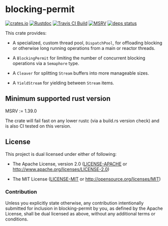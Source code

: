 # blocking-permit

[![crates.io](https://img.shields.io/crates/v/blocking-permit.svg?maxAge=3600)](https://crates.io/crates/blocking-permit)
[![Rustdoc](https://docs.rs/blocking-permit/badge.svg)](https://docs.rs/blocking-permit)
[![Travis CI Build](https://travis-ci.org/dekellum/blocking-permit.svg?branch=master)](https://travis-ci.org/dekellum/blocking-permit)
[![MSRV](https://img.shields.io/badge/rustc-%E2%89%A5%201.39-orange.svg)](https://github.com/rust-lang/rust/blob/master/RELEASES.md)
[![deps status](https://deps.rs/repo/github/dekellum/blocking-permit/status.svg)](https://deps.rs/repo/github/dekellum/blocking-permit)

This crate provides:

* A specialized, custom thread pool, `DispatchPool`, for offloading
  blocking or otherwise long running operations from a main or reactor
  threads.

* A `BlockingPermit` for limiting the number of concurrent blocking operations
  via a `Semaphore` type.

* A `Cleaver` for splitting `Stream` buffers into more manageable sizes.

* A `YieldStream` for yielding between `Stream` items.

## Minimum supported rust version

MSRV := 1.39.0

The crate will fail fast on any lower rustc (via a build.rs version
check) and is also CI tested on this version.

## License

This project is dual licensed under either of following:

* The Apache License, version 2.0 ([LICENSE-APACHE](LICENSE-APACHE)
  or http://www.apache.org/licenses/LICENSE-2.0)

* The MIT License ([LICENSE-MIT](LICENSE-MIT)
  or http://opensource.org/licenses/MIT)

### Contribution

Unless you explicitly state otherwise, any contribution intentionally submitted
for inclusion in blocking-permit by you, as defined by the Apache License, shall be
dual licensed as above, without any additional terms or conditions.
